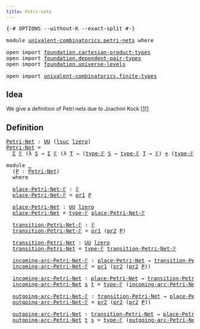 ```yaml
---
title: Petri-nets
---
```


<pre class="Agda"><a id="36" class="Symbol">{-#</a> <a id="40" class="Keyword">OPTIONS</a> <a id="48" class="Pragma">--without-K</a> <a id="60" class="Pragma">--exact-split</a> <a id="74" class="Symbol">#-}</a>

<a id="79" class="Keyword">module</a> <a id="86" href="univalent-combinatorics.petri-nets.html" class="Module">univalent-combinatorics.petri-nets</a> <a id="121" class="Keyword">where</a>

<a id="128" class="Keyword">open</a> <a id="133" class="Keyword">import</a> <a id="140" href="foundation.cartesian-product-types.html" class="Module">foundation.cartesian-product-types</a>
<a id="175" class="Keyword">open</a> <a id="180" class="Keyword">import</a> <a id="187" href="foundation.dependent-pair-types.html" class="Module">foundation.dependent-pair-types</a>
<a id="219" class="Keyword">open</a> <a id="224" class="Keyword">import</a> <a id="231" href="foundation.universe-levels.html" class="Module">foundation.universe-levels</a>

<a id="259" class="Keyword">open</a> <a id="264" class="Keyword">import</a> <a id="271" href="univalent-combinatorics.finite-types.html" class="Module">univalent-combinatorics.finite-types</a>
</pre>
## Idea

We give a definition of Petri nets due to Joachim Kock [[1]][1]

## Definition

<pre class="Agda"><a id="Petri-Net"></a><a id="410" href="univalent-combinatorics.petri-nets.html#410" class="Function">Petri-Net</a> <a id="420" class="Symbol">:</a> <a id="422" href="foundation-core.universe-levels.html#235" class="Primitive">UU</a> <a id="425" class="Symbol">(</a><a id="426" href="Agda.Primitive.html#780" class="Primitive">lsuc</a> <a id="431" href="Agda.Primitive.html#764" class="Primitive">lzero</a><a id="436" class="Symbol">)</a>
<a id="438" href="univalent-combinatorics.petri-nets.html#410" class="Function">Petri-Net</a> <a id="448" class="Symbol">=</a>
  <a id="452" href="foundation-core.dependent-pair-types.html#515" class="Record">Σ</a> <a id="454" href="univalent-combinatorics.finite-types.html#4913" class="Function">𝔽</a> <a id="456" class="Symbol">(λ</a> <a id="459" href="univalent-combinatorics.petri-nets.html#459" class="Bound">S</a> <a id="461" class="Symbol">→</a> <a id="463" href="foundation-core.dependent-pair-types.html#515" class="Record">Σ</a> <a id="465" href="univalent-combinatorics.finite-types.html#4913" class="Function">𝔽</a> <a id="467" class="Symbol">(λ</a> <a id="470" href="univalent-combinatorics.petri-nets.html#470" class="Bound">T</a> <a id="472" class="Symbol">→</a> <a id="474" class="Symbol">(</a><a id="475" href="univalent-combinatorics.finite-types.html#4952" class="Function">type-𝔽</a> <a id="482" href="univalent-combinatorics.petri-nets.html#459" class="Bound">S</a> <a id="484" class="Symbol">→</a> <a id="486" href="univalent-combinatorics.finite-types.html#4952" class="Function">type-𝔽</a> <a id="493" href="univalent-combinatorics.petri-nets.html#470" class="Bound">T</a> <a id="495" class="Symbol">→</a> <a id="497" href="univalent-combinatorics.finite-types.html#4913" class="Function">𝔽</a><a id="498" class="Symbol">)</a> <a id="500" href="foundation-core.cartesian-product-types.html#590" class="Function Operator">×</a> <a id="502" class="Symbol">(</a><a id="503" href="univalent-combinatorics.finite-types.html#4952" class="Function">type-𝔽</a> <a id="510" href="univalent-combinatorics.petri-nets.html#470" class="Bound">T</a> <a id="512" class="Symbol">→</a> <a id="514" href="univalent-combinatorics.finite-types.html#4952" class="Function">type-𝔽</a> <a id="521" href="univalent-combinatorics.petri-nets.html#459" class="Bound">S</a> <a id="523" class="Symbol">→</a> <a id="525" href="univalent-combinatorics.finite-types.html#4913" class="Function">𝔽</a><a id="526" class="Symbol">)))</a>

<a id="531" class="Keyword">module</a> <a id="538" href="univalent-combinatorics.petri-nets.html#538" class="Module">_</a>
  <a id="542" class="Symbol">(</a><a id="543" href="univalent-combinatorics.petri-nets.html#543" class="Bound">P</a> <a id="545" class="Symbol">:</a> <a id="547" href="univalent-combinatorics.petri-nets.html#410" class="Function">Petri-Net</a><a id="556" class="Symbol">)</a>
  <a id="560" class="Keyword">where</a>

  <a id="569" href="univalent-combinatorics.petri-nets.html#569" class="Function">place-Petri-Net-𝔽</a> <a id="587" class="Symbol">:</a> <a id="589" href="univalent-combinatorics.finite-types.html#4913" class="Function">𝔽</a>
  <a id="593" href="univalent-combinatorics.petri-nets.html#569" class="Function">place-Petri-Net-𝔽</a> <a id="611" class="Symbol">=</a> <a id="613" href="foundation-core.dependent-pair-types.html#605" class="Field">pr1</a> <a id="617" href="univalent-combinatorics.petri-nets.html#543" class="Bound">P</a>

  <a id="622" href="univalent-combinatorics.petri-nets.html#622" class="Function">place-Petri-Net</a> <a id="638" class="Symbol">:</a> <a id="640" href="foundation-core.universe-levels.html#235" class="Primitive">UU</a> <a id="643" href="Agda.Primitive.html#764" class="Primitive">lzero</a>
  <a id="651" href="univalent-combinatorics.petri-nets.html#622" class="Function">place-Petri-Net</a> <a id="667" class="Symbol">=</a> <a id="669" href="univalent-combinatorics.finite-types.html#4952" class="Function">type-𝔽</a> <a id="676" href="univalent-combinatorics.petri-nets.html#569" class="Function">place-Petri-Net-𝔽</a>

  <a id="697" href="univalent-combinatorics.petri-nets.html#697" class="Function">transition-Petri-Net-𝔽</a> <a id="720" class="Symbol">:</a> <a id="722" href="univalent-combinatorics.finite-types.html#4913" class="Function">𝔽</a>
  <a id="726" href="univalent-combinatorics.petri-nets.html#697" class="Function">transition-Petri-Net-𝔽</a> <a id="749" class="Symbol">=</a> <a id="751" href="foundation-core.dependent-pair-types.html#605" class="Field">pr1</a> <a id="755" class="Symbol">(</a><a id="756" href="foundation-core.dependent-pair-types.html#617" class="Field">pr2</a> <a id="760" href="univalent-combinatorics.petri-nets.html#543" class="Bound">P</a><a id="761" class="Symbol">)</a>

  <a id="766" href="univalent-combinatorics.petri-nets.html#766" class="Function">transition-Petri-Net</a> <a id="787" class="Symbol">:</a> <a id="789" href="foundation-core.universe-levels.html#235" class="Primitive">UU</a> <a id="792" href="Agda.Primitive.html#764" class="Primitive">lzero</a>
  <a id="800" href="univalent-combinatorics.petri-nets.html#766" class="Function">transition-Petri-Net</a> <a id="821" class="Symbol">=</a> <a id="823" href="univalent-combinatorics.finite-types.html#4952" class="Function">type-𝔽</a> <a id="830" href="univalent-combinatorics.petri-nets.html#697" class="Function">transition-Petri-Net-𝔽</a>

  <a id="856" href="univalent-combinatorics.petri-nets.html#856" class="Function">incoming-arc-Petri-Net-𝔽</a> <a id="881" class="Symbol">:</a> <a id="883" href="univalent-combinatorics.petri-nets.html#622" class="Function">place-Petri-Net</a> <a id="899" class="Symbol">→</a> <a id="901" href="univalent-combinatorics.petri-nets.html#766" class="Function">transition-Petri-Net</a> <a id="922" class="Symbol">→</a> <a id="924" href="univalent-combinatorics.finite-types.html#4913" class="Function">𝔽</a>
  <a id="928" href="univalent-combinatorics.petri-nets.html#856" class="Function">incoming-arc-Petri-Net-𝔽</a> <a id="953" class="Symbol">=</a> <a id="955" href="foundation-core.dependent-pair-types.html#605" class="Field">pr1</a> <a id="959" class="Symbol">(</a><a id="960" href="foundation-core.dependent-pair-types.html#617" class="Field">pr2</a> <a id="964" class="Symbol">(</a><a id="965" href="foundation-core.dependent-pair-types.html#617" class="Field">pr2</a> <a id="969" href="univalent-combinatorics.petri-nets.html#543" class="Bound">P</a><a id="970" class="Symbol">))</a>

  <a id="976" href="univalent-combinatorics.petri-nets.html#976" class="Function">incoming-arc-Petri-Net</a> <a id="999" class="Symbol">:</a> <a id="1001" href="univalent-combinatorics.petri-nets.html#622" class="Function">place-Petri-Net</a> <a id="1017" class="Symbol">→</a> <a id="1019" href="univalent-combinatorics.petri-nets.html#766" class="Function">transition-Petri-Net</a> <a id="1040" class="Symbol">→</a> <a id="1042" href="foundation-core.universe-levels.html#235" class="Primitive">UU</a> <a id="1045" href="Agda.Primitive.html#764" class="Primitive">lzero</a>
  <a id="1053" href="univalent-combinatorics.petri-nets.html#976" class="Function">incoming-arc-Petri-Net</a> <a id="1076" href="univalent-combinatorics.petri-nets.html#1076" class="Bound">s</a> <a id="1078" href="univalent-combinatorics.petri-nets.html#1078" class="Bound">t</a> <a id="1080" class="Symbol">=</a> <a id="1082" href="univalent-combinatorics.finite-types.html#4952" class="Function">type-𝔽</a> <a id="1089" class="Symbol">(</a><a id="1090" href="univalent-combinatorics.petri-nets.html#856" class="Function">incoming-arc-Petri-Net-𝔽</a> <a id="1115" href="univalent-combinatorics.petri-nets.html#1076" class="Bound">s</a> <a id="1117" href="univalent-combinatorics.petri-nets.html#1078" class="Bound">t</a><a id="1118" class="Symbol">)</a>

  <a id="1123" href="univalent-combinatorics.petri-nets.html#1123" class="Function">outgoing-arc-Petri-Net-𝔽</a> <a id="1148" class="Symbol">:</a> <a id="1150" href="univalent-combinatorics.petri-nets.html#766" class="Function">transition-Petri-Net</a> <a id="1171" class="Symbol">→</a> <a id="1173" href="univalent-combinatorics.petri-nets.html#622" class="Function">place-Petri-Net</a> <a id="1189" class="Symbol">→</a> <a id="1191" href="univalent-combinatorics.finite-types.html#4913" class="Function">𝔽</a>
  <a id="1195" href="univalent-combinatorics.petri-nets.html#1123" class="Function">outgoing-arc-Petri-Net-𝔽</a> <a id="1220" class="Symbol">=</a> <a id="1222" href="foundation-core.dependent-pair-types.html#617" class="Field">pr2</a> <a id="1226" class="Symbol">(</a><a id="1227" href="foundation-core.dependent-pair-types.html#617" class="Field">pr2</a> <a id="1231" class="Symbol">(</a><a id="1232" href="foundation-core.dependent-pair-types.html#617" class="Field">pr2</a> <a id="1236" href="univalent-combinatorics.petri-nets.html#543" class="Bound">P</a><a id="1237" class="Symbol">))</a>

  <a id="1243" href="univalent-combinatorics.petri-nets.html#1243" class="Function">outgoing-arc-Petri-Net</a> <a id="1266" class="Symbol">:</a> <a id="1268" href="univalent-combinatorics.petri-nets.html#766" class="Function">transition-Petri-Net</a> <a id="1289" class="Symbol">→</a> <a id="1291" href="univalent-combinatorics.petri-nets.html#622" class="Function">place-Petri-Net</a> <a id="1307" class="Symbol">→</a> <a id="1309" href="foundation-core.universe-levels.html#235" class="Primitive">UU</a> <a id="1312" href="Agda.Primitive.html#764" class="Primitive">lzero</a>
  <a id="1320" href="univalent-combinatorics.petri-nets.html#1243" class="Function">outgoing-arc-Petri-Net</a> <a id="1343" href="univalent-combinatorics.petri-nets.html#1343" class="Bound">t</a> <a id="1345" href="univalent-combinatorics.petri-nets.html#1345" class="Bound">s</a> <a id="1347" class="Symbol">=</a> <a id="1349" href="univalent-combinatorics.finite-types.html#4952" class="Function">type-𝔽</a> <a id="1356" class="Symbol">(</a><a id="1357" href="univalent-combinatorics.petri-nets.html#1123" class="Function">outgoing-arc-Petri-Net-𝔽</a> <a id="1382" href="univalent-combinatorics.petri-nets.html#1343" class="Bound">t</a> <a id="1384" href="univalent-combinatorics.petri-nets.html#1345" class="Bound">s</a><a id="1385" class="Symbol">)</a>
</pre>
[1]: <https://arxiv.org/abs/2005.05108>
